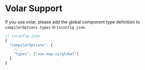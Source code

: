 # Volar Support

If you use volar, please add the global component type definition to `compilerOptions.types` in `tsconfig.json`.

```js
// tsconfig.json
{
  "compilerOptions": {
    // ...
    "types": ["vue-map-ui/global"]
  }
}
```
